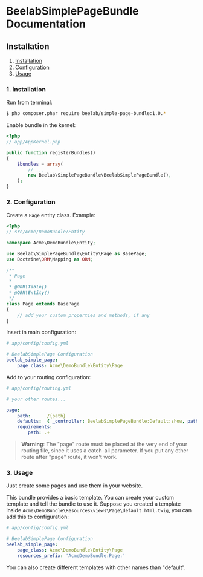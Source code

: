 BeelabSimplePageBundle Documentation
====================================

## Installation

1. [Installation](#1-installation)
2. [Configuration](#2-configuration)
3. [Usage](#3-usage)

### 1. Installation

Run from terminal:

```bash
$ php composer.phar require beelab/simple-page-bundle:1.0.*
```

Enable bundle in the kernel:

```php
<?php
// app/AppKernel.php

public function registerBundles()
{
    $bundles = array(
        // ...
        new Beelab\SimplePageBundle\BeelabSimplePageBundle(),
    );
}
```

### 2. Configuration

Create a ``Page`` entity class.
Example:

```php
<?php
// src/Acme/DemoBundle/Entity

namespace Acme\DemoBundle\Entity;

use Beelab\SimplePageBundle\Entity\Page as BasePage;
use Doctrine\ORM\Mapping as ORM;

/**
 * Page
 *
 * @ORM\Table()
 * @ORM\Entity()
 */
class Page extends BasePage
{
    // add your custom properties and methods, if any
}
```

Insert in main configuration:

```yaml
# app/config/config.yml

# BeelabSimplePage Configuration
beelab_simple_page:
    page_class: Acme\DemoBundle\Entity\Page
```

Add to your routing configuration:

```yaml
# app/config/routing.yml

# your other routes...

page:
    path:      /{path}
    defaults:  { _controller: BeelabSimplePageBundle:Default:show, path: '' }
    requirements:
        path: .+
```

> **Warning**: The "page" route must be placed at the very end of your routing file,
> since it uses a catch-all parameter. If you put any other route after "page" route,
> it won't work.

### 3. Usage

Just create some pages and use them in your website.

This bundle provides a basic template. You can create your custom template and tell the bundle
to use it.
Suppose you created a template inside ``Acme\DemoBundle\Resources\views\Page\default.html.twig``,
you can add this to configuration:

```yaml
# app/config/config.yml

# BeelabSimplePage Configuration
beelab_simple_page:
    page_class: Acme\DemoBundle\Entity\Page
    resources_prefix: 'AcmeDemoBundle:Page:'
```

You can also create different templates with other names than "default".